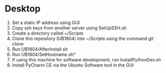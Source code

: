 # Desktop
1. Set a static IP address using GUI
2. Copy ssh keys from another server using SetUpSSH.sh
3. Create a directory called ~/Scripts
4. Clone this repository (UB1804) into ~/Scripts using the command git clone
5. Run UB1804/AfterInstall.sh 
6. Run UB1804/SetHostname.sh*
7. If using this machine for software development, run InstallPythonDev.sh
8. Install PyCharm CE via the Ubuntu Software tool in the GUI
